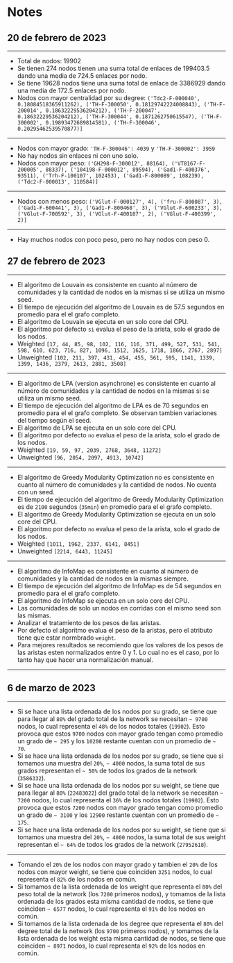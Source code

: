 # Notes

## 20 de febrero de 2023

***

* Total de nodos:  19902
* Se tienen  274 nodos tienen una suma total de enlaces de 199403.5 dando una media de 724.5 enlaces por nodo.
* Se tiene 19628 nodos tiene una suma total de enlace de 3386929 dando una media de 172.5 enlaces por nodo.
* Nodos con mayor centralidad por su degree:  `('Tdc2-F-000040', 0.18084518365911262), ('TH-F-300050', 0.18129742224008843), ('TH-F-200014', 0.18632229536204212), ('TH-F-200047', 0.18632229536204212), ('TH-F-300044', 0.1871262750615547), ('TH-F-300002', 0.19893472689814581), ('TH-F-300046', 0.20295462539570877)]`

***

* Nodos con mayor grado: `'TH-F-300046': 4039` y `'TH-F-300002': 3959` 
* No hay nodos sin enlaces ni con uno solo.
* Nodos con mayor peso: `('GH298-F-300012', 88164), ('VT8167-F-200005', 88337), ('104198-F-000012', 89594), ('Gad1-F-400376', 93511), ('Trh-F-100107', 102453), ('Gad1-F-800089', 108239), ('Tdc2-F-000013', 110584)]`

***

* Nodos con menos peso: `('VGlut-F-000127', 4), ('fru-F-800087', 3), ('Gad1-F-600441', 3), ('Gad1-F-800468', 3), ('VGlut-F-600233', 3), ('VGlut-F-700592', 3), ('VGlut-F-400107', 2), ('VGlut-F-400399', 2)]`

***

* Hay muchos nodos con poco peso, pero no hay nodos con peso 0.

## 27 de febrero de 2023

***

* El algoritmo de Louvain es consistente en cuanto al número de comunidades y la cantidad de nodos en la mismas si se utiliza un mismo seed.
* El tiempo de ejecución del algoritmo de Louvain es de 57.5 segundos en promedio para el el grafo completo.
* El algoritmo de Louvain se ejecuta en un solo core del CPU.
* El algoritmo por defecto `si` evalua el peso de la arista, solo el grado de los nodos.
* Weighted `[17, 44, 85, 98, 102, 116, 116, 371, 499, 527, 531, 541, 598, 610, 623, 716, 827, 1096, 1512, 1625, 1718, 1866, 2767, 2897]`
* Unweighted `[102, 211, 397, 431, 454, 455, 561, 595, 1141, 1339, 1399, 1436, 2379, 2613, 2881, 3508]`

***

* El algoritmo de LPA (version asynchrone) es consistente en cuanto al número de comunidades y la cantidad de nodos en la mismas si se utiliza un mismo seed.
* El tiempo de ejecución del algoritmo de LPA es de 70 segundos en promedio para el el grafo completo. Se observan tambien variaciones del tiempo según el seed.
* El algoritmo de LPA se ejecuta en un solo core del CPU.
* El algoritmo por defecto `no` evalua el peso de la arista, solo el grado de los nodos.
* Weighted `[19, 59, 97, 2039, 2768, 3648, 11272]`
* Unweighted `[96, 2054, 2097, 4913, 10742]`

***

* El algoritmo de Greedy Modularity Optimization no es consistente en cuanto al número de comunidades y la cantidad de nodos. No cuenta con un seed.
* El tiempo de ejecución del algoritmo de Greedy Modularity Optimization es de `2100` segundos (`35min`) en promedio para el el grafo completo.
* El algoritmo de Greedy Modularity Optimization se ejecuta en un solo core del CPU.
* El algoritmo por defecto `no` evalua el peso de la arista, solo el grado de los nodos.
* Weighted `[1011, 1962, 2337, 6141, 8451]`
* Unweighted `[2214, 6443, 11245]` 

***

* El algoritmo de InfoMap es consistente en cuanto al número de comunidades y la cantidad de nodos en la mismas siempre.
* El tiempo de ejecución del algoritmo de InfoMap es de 54 segundos en promedio para el el grafo completo.
* El algoritmo de InfoMap se ejecuta en un solo core del CPU.
* Las comunidades de solo un nodos en corridas con el mismo seed son las mismas.
* Analizar el tratamiento de los pesos de las aristas.
* Por defecto el algoritmo evalua el peso de la aristas, pero el atributo tiene que estar normbrado `weight`.
* Para mejores resultados se recomiendo que los valores de los pesos de las aristas esten normalizados entre 0 y 1. Lo cual no es el caso, por lo tanto hay que hacer una normalización manual.

***

## 6 de marzo de 2023

***

* Si se hace una lista ordenada de los nodos por su grado, se tiene que para llegar al `80%` del grado total de la network se necesitan `~ 9700` nodos, lo cual representa el `48%` de los nodos totales (`19902`). Esto provoca que estos `9700` nodos con mayor grado tengan como promedio un grado de `~ 295` y los `10200` restante cuentan con un promedio de `~ 70`.
* Si se hace una lista ordenada de los nodos por su grado, se tiene que si tomamos una muestra del `20%`, `~ 4000` nodos, la suma total de sus grados representan el `~ 50%` de todos los grados de la network (`3586332`).
* Si se hace una lista ordenada de los nodos por su weight, se tiene que para llegar al `80%` (`22483022`) del grado total de la network se necesitan `~ 7200` nodos, lo cual representa el `36%` de los nodos totales (`19902`). Esto provoca que estos `7200` nodos con mayor grado tengan como promedio un grado de `~ 3100` y los `12900` restante cuentan con un promedio de `~ 175`.
* Si se hace una lista ordenada de los nodos por su weight, se tiene que si tomamos una muestra del `20%`, `~ 4000` nodos, la suma total de sus weight representan el `~ 64%` de todos los grados de la network (`27952618`).

***

* Tomando el `20%` de los nodos con mayor grado y tambien el `20%` de los nodos con mayor weight, se tiene que coinciden `3251` nodos, lo cual representa el `82%` de los nodos en común.
* Si tomamos de la lista ordenada de los weight que representa el `80%` del peso total de la network (los `7200` primeros nodos), y tomamos de la lista ordenada de los grados esta misma cantidad de nodos, se tiene que coinciden `~ 6577` nodos, lo cual representa el `91%` de los nodos en común.   
* Si tomamos de la lista ordenada de los degree que representa el `80%` del degree total de la network (los `9700` primeros nodos), y tomamos de la lista ordenada de los weight esta misma cantidad de nodos, se tiene que coinciden `~ 8971` nodos, lo cual representa el `92%` de los nodos en común.  